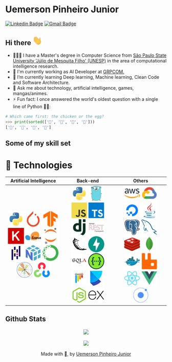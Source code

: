 # Uemerson Pinheiro Junior
[![Linkedin Badge](https://img.shields.io/badge/-uemerson-blue?style=flat-square&logo=Linkedin&logoColor=white&link=https://www.linkedin.com/in/uemerson-pinheiro-junior-953a38170/)](https://www.linkedin.com/in/uemerson-pinheiro-junior-953a38170/)
[![Gmail Badge](https://img.shields.io/badge/-uemersonpinheirojunior@gmail.com-c14438?style=flat-square&logo=Gmail&logoColor=white&link=mailto:uemersonpinheirojunior@gmail.com)](mailto:uemersonpinheirojunior@gmail.com)


## Hi there <img src="https://raw.githubusercontent.com/uemerson/uemerson/master/gifs/wave.gif" width="30px" height="30px">

- 👨🏻‍🎓 I have a Master's degree in Computer Science from [São Paulo State University 'Júlio de Mesquita Filho' (UNESP)](https://www2.unesp.br/) in the area of computational intelligence research.
- 🔭 I'm currently working as AI Developer at [GRPCOM.](https://www.grpcom.com.br/)
- 🌱 I’m currently learning Deep learning, Machine learning, Clean Code and Software Architecture.
- 💬 Ask me about technology, artificial intelligence, games, mangas/animes.
- ⚡ Fun fact: I once answered the world's oldest question with a single line of Python 💙💛:

```python
# Which came first: the chicken or the egg?
>>> print(sorted(['🥚', '🐣', '🐥', '🐔']))
['🐔', '🐣', '🐥', '🥚']
```

## Some of my skill set
# 🚀 Technologies

| **Artificial Intelligence** | **Back-end** | **Others** |
| :--: | :--: | :--: |
| <a href="https://www.python.org/"><img src="imgs/python.svg" width="50"/></a> <a href="https://pytorch.org/"><img src="imgs/pytorch.svg" width="50"/></a> <a href="https://www.tensorflow.org/"><img src="imgs/tensorflow.svg" width="50"/></a> <a href="https://keras.io/"><img src="imgs/keras.svg" width="50"/></a> <a href="https://scikit-learn.org/stable/"><img src="imgs/scikit-learn.svg" width="50"/></a> <a href="https://jupyter.org/"><img src="imgs/jupyter.svg" width="50"/></a> <a href="https://pandas.pydata.org/"><img src="imgs/pandas.svg" width="50"/></a> <a href="https://numpy.org/"><img src="imgs/numpy.svg" width="50"/></a> <a href="https://www.anaconda.com/"><img src="imgs/anaconda.svg" width="50"/></a> <a href="https://matplotlib.org/"><img src="imgs/matplotlib.svg" width="50"/></a> <a href="https://opencv.org/"><img src="imgs/opencv.svg" width="50"/></a> | <a href="https://www.python.org/"><img src="imgs/python.svg" width="50"/></a> <a href="https://go.dev/"><img src="imgs/go.svg" width="50"/></a> <a href="https://www.javascript.com/"><img src="imgs/javascript.svg" width="50"/></a> <a href="https://www.typescriptlang.org/"><img src="imgs/typescript.svg" width="50"/></a> <a href="https://www.djangoproject.com/"><img src="imgs/django.svg" width="50"/></a> <a href="https://www.django-rest-framework.org/"><img src="imgs/django-rest.svg" width="50"/></a> <a href="https://flask.palletsprojects.com/en/3.0.x/"><img src="imgs/flask.svg" width="50"/></a> <a href="https://fastapi.tiangolo.com/"><img src="imgs/fast-api.svg" width="50"/></a> <a href="https://www.sqlalchemy.org/"><img src="imgs/SQLAlchemy.svg" width="50"/></a> <a href="https://swagger.io/specification/"><img src="imgs/swagger.svg" width="50"/></a> <a href="https://docs.pytest.org/en/stable/"><img src="imgs/pytest.svg" width="50"/></a> <a href="https://python-poetry.org/"><img src="imgs/poetry.svg" width="50"/></a> <a href="https://nodejs.org/en"><img src="imgs/nodejs.svg" width="50"/></a> <a href="https://expressjs.com/"><img src="imgs/express.svg" width="50"/></a> | <a href="https://aws.amazon.com"><img src="imgs/AWS.svg" width="50"/></a> <a href="https://cloud.google.com/"><img src="imgs/Google Cloud.svg" width="50"/></a> <a href="https://www.digitalocean.com/"><img src="imgs/Digital Ocean.svg" width="50"/></a> <a href="https://www.java.com/en/"><img src="imgs/java.svg" width="50"/></a> <a href="https://www.postgresql.org/"><img src="imgs/PostgresSQL.svg" width="50"/></a> <a href="https://www.mysql.com/"><img src="imgs/MySQL.svg" width="50"/></a> <a href="https://redis.io/"><img src="imgs/Redis.svg" width="50"/></a> <a href="https://www.mongodb.com/"><img src="imgs/MongoDB.svg" width="50"/></a> <a href="https://www.docker.com/"><img src="imgs/Docker.svg" width="50"/></a> <a href="https://www.rabbitmq.com/"><img src="imgs/RabbitMQ.svg" width="50"/></a> <a href="https://react.dev/"><img src="imgs/React.svg" width="50"/></a> <a href="https://vuejs.org/"><img src="imgs/Vue.js.svg" width="50"/></a> <a href="https://ionicframework.com/"><img src="imgs/Ionic.svg" width="50"/></a> |


## Github Stats

<div align="center"><img src="https://github-readme-stats.vercel.app/api?username=uemerson&show_icons=true&count_private=true&hide_border=true" align="center" /></div>  

<br/>

<div align="center">
  <img src="https://komarev.com/ghpvc/?username=uemerson&&style=flat-square" align="center" />
</div>

<br/>  

<div align="center">
Made with 💙, by <a href="https://github.com/Uemerson">Uemerson Pinheiro Junior</a>
</div>
